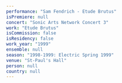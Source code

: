 ```yaml
---
performance: "Sam Fendrich - Etude Brutus"
isPremiere: null
concert: "Sonic Arts Network Concert 3"
work: "Etude Brutus"
isCommission: false
isResidency: false
work_year: "1999"
ensemble: null
season: "1998-1999: Electric Spring 1999"
venue: "St-Paul's Hall"
person: null
country: null
---
```


